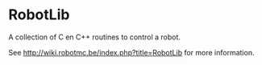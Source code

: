 # RobotLib
A collection of C en C++ routines to control a robot.

See http://wiki.robotmc.be/index.php?title=RobotLib for more information.
